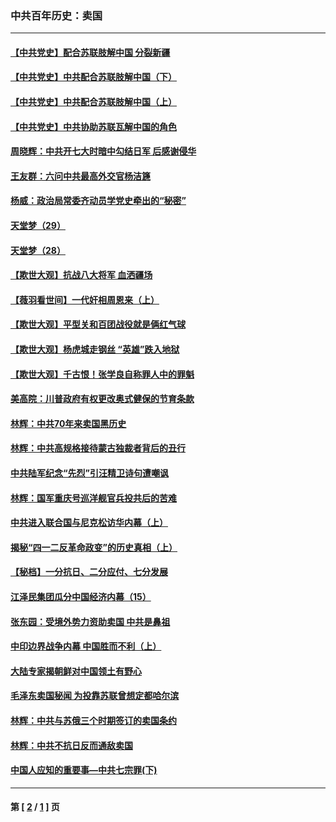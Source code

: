 ### 中共百年历史：卖国
---
#### [【中共党史】配合苏联肢解中国 分裂新疆](../../pages/nf1176117/n13040700.md?06270430) 
#### [【中共党史】中共配合苏联肢解中国（下）](../../pages/nf1176117/n13035660.md?06270430) 
#### [【中共党史】中共配合苏联肢解中国（上）](../../pages/nf1176117/n13030262.md?06270430) 
#### [【中共党史】中共协助苏联瓦解中国的角色](../../pages/nf1176117/n13018109.md?06270430) 
#### [周晓辉：中共开七大时暗中勾结日军 后感谢侵华](../../pages/nf1176117/n12921960.md?06270430) 
#### [王友群：六问中共最高外交官杨洁篪](../../pages/nf1176117/n12836495.md?06270430) 
#### [杨威：政治局常委齐动员学党史牵出的“秘密”](../../pages/nf1176117/n12764642.md?06270430) 
#### [天堂梦（29）](../../pages/nf1176117/n12408465.md?06270430) 
#### [天堂梦（28）](../../pages/nf1176117/n12408309.md?06270430) 
#### [【欺世大观】抗战八大将军 血洒疆场](../../pages/nf1176117/n12357044.md?06270430) 
#### [【薇羽看世间】一代奸相周恩来（上）](../../pages/nf1176117/n12401109.md?06270430) 
#### [【欺世大观】平型关和百团战役就是俩红气球](../../pages/nf1176117/n12359157.md?06270430) 
#### [【欺世大观】杨虎城走钢丝 “英雄”跌入地狱](../../pages/nf1176117/n12358840.md?06270430) 
#### [【欺世大观】千古恨！张学良自称罪人中的罪魁](../../pages/nf1176117/n12358629.md?06270430) 
#### [美高院：川普政府有权更改奥式健保的节育条款](../../pages/nf1176117/n12242171.md?06270430) 
#### [林辉：中共70年来卖国黑历史](../../pages/nf1176117/n11552181.md?06270430) 
#### [林辉：中共高规格接待蒙古独裁者背后的丑行](../../pages/nf1176117/n11225005.md?06270430) 
#### [中共陆军纪念“先烈”引汪精卫诗句遭嘲讽](../../pages/nf1176117/n11153345.md?06270430) 
#### [林辉：国军重庆号巡洋舰官兵投共后的苦难](../../pages/nf1176117/n10997801.md?06270430) 
#### [中共进入联合国与尼克松访华内幕（上）](../../pages/nf1176117/n10138788.md?06270430) 
#### [揭秘“四一二反革命政变”的历史真相（上）](../../pages/nf1176117/n9996650.md?06270430) 
#### [【秘档】一分抗日、二分应付、七分发展](../../pages/nf1176117/n9331484.md?06270430) 
#### [江泽民集团瓜分中国经济内幕（15）](../../pages/nf1176117/n9268584.md?06270430) 
#### [张东园：受境外势力资助卖国 中共是鼻祖](../../pages/nf1176117/n9272480.md?06270430) 
#### [中印边界战争内幕 中国胜而不利（上）](../../pages/nf1176117/n9252458.md?06270430) 
#### [大陆专家揭朝鲜对中国领土有野心](../../pages/nf1176117/n9074056.md?06270430) 
#### [毛泽东卖国秘闻 为投靠苏联曾想定都哈尔滨](../../pages/nf1176117/n9058631.md?06270430) 
#### [林辉：中共与苏俄三个时期签订的卖国条约](../../pages/nf1176117/n9036062.md?06270430) 
#### [林辉：中共不抗日反而通敌卖国](../../pages/nf1176117/n8840492.md?06270430) 
#### [中国人应知的重要事—中共七宗罪(下)](../../pages/nf1176117/n8823799.md?06270430) 

---
#### 第 [ [2](./2.md?06270430) / [1](./1.md?06270430) ] 页
